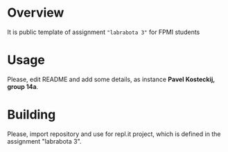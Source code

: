 # Overview

It is public template of assignment `"labrabota 3"` for FPMI students

# Usage

Please, edit README and add some details, as instance **Pavel Kosteckij, group 14a**.

# Building

Please, import repository and use for repl.it project, which is defined in the assignment "labrabota 3".
